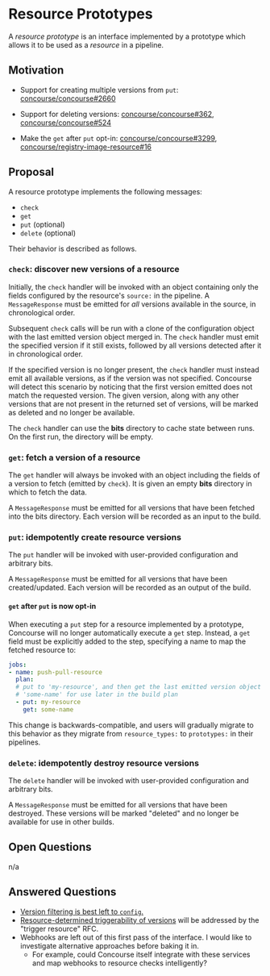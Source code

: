 # Resource Prototypes

A *resource prototype* is an interface implemented by a prototype which allows
it to be used as a *resource* in a pipeline.


## Motivation

* Support for creating multiple versions from `put`: [concourse/concourse#2660](https://github.com/concourse/concourse/issues/2660)

* Support for deleting versions: [concourse/concourse#362](https://github.com/concourse/concourse/issues/362), [concourse/concourse#524](https://github.com/concourse/concourse/issues/524)

* Make the `get` after `put` opt-in: [concourse/concourse#3299](https://github.com/concourse/concourse/issues/3299), [concourse/registry-image-resource#16](https://github.com/concourse/registry-image-resource/issues/16)


## Proposal

A resource prototype implements the following messages:

* `check`
* `get`
* `put` (optional)
* `delete` (optional)

Their behavior is described as follows.

### `check`: discover new versions of a resource

Initially, the `check` handler will be invoked with an object containing only
the fields configured by the resource's `source:` in the pipeline. A
`MessageResponse` must be emitted for *all* versions available in the source,
in chronological order.

Subsequent `check` calls will be run with a clone of the configuration object
with the last emitted version object merged in. The `check` handler must emit
the specified version if it still exists, followed by all versions detected
after it in chronological order.

If the specified version is no longer present, the `check` handler must instead
emit all available versions, as if the version was not specified. Concourse
will detect this scenario by noticing that the first version emitted does not
match the requested version. The given version, along with any other versions
that are not present in the returned set of versions, will be marked as deleted
and no longer be available.

The `check` handler can use the **bits** directory to cache state between runs.
On the first run, the directory will be empty.

### `get`: fetch a version of a resource

The `get` handler will always be invoked with an object including the fields of
a version to fetch (emitted by `check`). It is given an empty **bits**
directory in which to fetch the data.

A `MessageResponse` must be emitted for all versions that have been fetched
into the bits directory. Each version will be recorded as an input to the
build.

### `put`: idempotently create resource versions

The `put` handler will be invoked with user-provided configuration and
arbitrary bits.

A `MessageResponse` must be emitted for all versions that have been created/updated. Each version will be recorded as an output of the build.

#### `get` after `put` is now opt-in

When executing a `put` step for a resource implemented by a prototype,
Concourse will no longer automatically execute a `get` step. Instead, a `get`
field must be explicitly added to the step, specifying a name to map the
fetched resource to:

```yaml
jobs:
- name: push-pull-resource
  plan:
  # put to 'my-resource', and then get the last emitted version object as
  # 'some-name' for use later in the build plan
  - put: my-resource
    get: some-name
```

This change is backwards-compatible, and users will gradually migrate to this
behavior as they migrate from `resource_types:` to `prototypes:` in their
pipelines.

### `delete`: idempotently destroy resource versions

The `delete` handler will be invoked with user-provided configuration and
arbitrary bits.

A `MessageResponse` must be emitted for all versions that have been destroyed.
These versions will be marked "deleted" and no longer be available for use in
other builds.


## Open Questions

n/a

## Answered Questions

* [Version filtering is best left to `config`.](https://github.com/concourse/concourse/issues/1176#issuecomment-472111623)
* [Resource-determined triggerability of versions](https://github.com/concourse/rfcs/issues/11) will be addressed by the "trigger resource" RFC.
* Webhooks are left out of this first pass of the interface. I would like to investigate alternative approaches before baking it in.
  * For example, could Concourse itself integrate with these services and map webhooks to resource checks intelligently?

